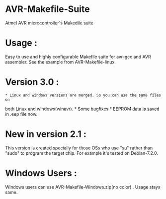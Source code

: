 AVR-Makefile-Suite
==================

Atmel AVR microcontroller's Makedile suite


Usage :
=======

Easy to use and highly configurable Makefile suite
for avr-gcc and AVR assembler. See the example from AVR-Makefile-linux.


Version 3.0 :
=============

	* Linux and windows versions are merged. So you can use the same files on 
both Linux and windows(winavr).
	* Some bugfixes
	* EEPROM data is saved in .eep file now.


New in version 2.1 :
====================

This version is created specially for those OSs who use "su" rather than "sudo"
to program the target chip. For example it's tested on Debian-7.2.0. 


Windows Users : 
===============

Windows users can use AVR-Makefile-Windows.zip(no color) . Usage stays same. 

